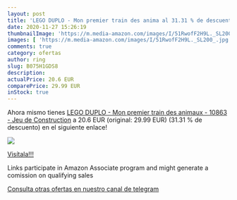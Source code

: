 ```yaml
---
layout: post
title: 'LEGO DUPLO - Mon premier train des anima al 31.31 % de descuento'
date: 2020-11-27 15:26:19
thumbnailImage: 'https://m.media-amazon.com/images/I/51RwofF2H9L._SL200_.jpg'
images: [ 'https://m.media-amazon.com/images/I/51RwofF2H9L._SL200_.jpg' ]
comments: true
category: ofertas
author: ring
slug: B075H1GDS8
description:
actualPrice: 20.6 EUR
comparePrice: 29.99 EUR
inStock: true
---
```


Ahora mismo tienes [LEGO DUPLO - Mon premier train des animaux - 10863 - Jeu de Construction](https://www.amazon.fr/dp/B075H1GDS8/?tag=tolees0d-21) a 20.6 EUR (original: 29.99 EUR) (31.31 %  de descuento) en el siguiente enlace!

[![](https://m.media-amazon.com/images/I/51RwofF2H9L._SL200_.jpg)](https://www.amazon.fr/dp/B075H1GDS8/?tag=tolees0d-21)

[Visítala!!!](https://www.amazon.fr/dp/B075H1GDS8/?tag=tolees0d-21)

Links participate in Amazon Associate program and might generate a comission on qualifying sales

[Consulta otras ofertas en nuestro canal de telegram](https://t.me/s/ofertas25)
